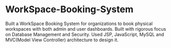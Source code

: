 # WorkSpace-Booking-System
Built a WorkSpace Booking System for organizations to book physical workspaces with both admin and user dashboards. Built with rigorous focus on Database Management and Security. Used JSP, JavaScript, MySQL and MVC(Model View Controller) architecture to design it.
